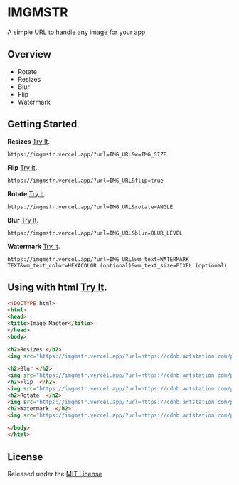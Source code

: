 # IMGMSTR

A simple URL to handle any image for your app

## Overview

* Rotate 
* Resizes 
* Blur 
* Flip
* Watermark   


## Getting Started

**Resizes** [Try It](https://imgmstr.vercel.app/?url=https://cdnb.artstation.com/p/assets/images/images/024/538/889/large/pixel-jeff-rog-demo1.jpg&w=750).

```
https://imgmstr.vercel.app/?url=IMG_URL&w=IMG_SIZE
```
**Flip** [Try It](https://imgmstr.vercel.app/?url=https://cdnb.artstation.com/p/assets/images/images/024/538/889/large/pixel-jeff-rog-demo1.jpg&w=750&flip=true).

```
https://imgmstr.vercel.app/?url=IMG_URL&flip=true
```


**Rotate** [Try It](https://imgmstr.vercel.app/?url=https://cdnb.artstation.com/p/assets/images/images/024/538/889/large/pixel-jeff-rog-demo1.jpg&rotate=20).

```
https://imgmstr.vercel.app/?url=IMG_URL&rotate=ANGLE
```

**Blur** [Try It](https://imgmstr.vercel.app/?url=https://cdnb.artstation.com/p/assets/images/images/024/538/889/large/pixel-jeff-rog-demo1.jpg&blur=5).

```
https://imgmstr.vercel.app/?url=IMG_URL&blur=BLUR_LEVEL
```

**Watermark** [Try It](https://imgmstr.vercel.app/?url=https://cdnb.artstation.com/p/assets/images/images/024/538/889/large/pixel-jeff-rog-demo1.jpg&wm_text=IMAGE%20MASTER&wm_text_color=ffffff&wm_text_size=40).

```
https://imgmstr.vercel.app/?url=IMG_URL&wm_text=WATERMARK TEXT&wm_text_color=HEXACOLOR (optional)&wm_text_size=PIXEL (optional)
```
## Using with html [Try It](https://codepen.io/hajidalakhtar/pen/eYeMWGz).


```html
<!DOCTYPE html>
<html>
<head>
<title>Image Master</title>
</head>
<body>

<h2>Resizes </h2>
<img src="https://imgmstr.vercel.app/?url=https://cdnb.artstation.com/p/assets/images/images/024/538/889/large/pixel-jeff-rog-demo1.jpg&w=750"/>

<h2>Blur </h2>
<img src="https://imgmstr.vercel.app/?url=https://cdnb.artstation.com/p/assets/images/images/024/538/889/large/pixel-jeff-rog-demo1.jpg&w=750&blur=5"/>
<h2>Flip  </h2>
<img src="https://imgmstr.vercel.app/?url=https://cdnb.artstation.com/p/assets/images/images/024/538/889/large/pixel-jeff-rog-demo1.jpg&w=750&flip=true"/>
<h2>Rotate  </h2>
<img src="https://imgmstr.vercel.app/?url=https://cdnb.artstation.com/p/assets/images/images/024/538/889/large/pixel-jeff-rog-demo1.jpg&w=750&rotate=180"/>
<h2>Watermark  </h2>
<img src="https://imgmstr.vercel.app/?url=https://cdnb.artstation.com/p/assets/images/images/024/538/889/large/pixel-jeff-rog-demo1.jpg&w=750&wm_text=By IMAGE MASTER&wm_text_color=ffffff"/>

</body>
</html>
```



## License
Released under the [MIT License](https://github.com/go-gorm/gorm/blob/master/License)

